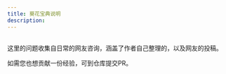 ```yaml
---
title: 葵花宝典说明
description:
---
```


## 

这里的问题收集自日常的网友咨询，涵盖了作者自己整理的，以及网友的投稿。

如需您也想贡献一份经验，可到仓库提交PR。
